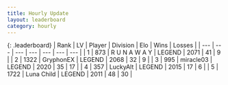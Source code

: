 ```yaml
---
title: Hourly Update
layout: leaderboard
category: hourly
---
```


{: .leaderboard}
| Rank | LV | Player | Division | Elo | Wins | Losses |
| --- | --- | --- | --- | --- | --- | --- |
| <span data-change="0">1</span> | 873 | <span title="ID: 66144">R U N A W A Y</span> | LEGEND | <span data-change="0">2071</span> | <span data-change="0">41</span> | <span data-change="0">9</span> |
| <span data-change="0">2</span> | 1322 | <span title="ID: 315148">GryphonEX</span> | LEGEND | <span data-change="0">2068</span> | <span data-change="0">32</span> | <span data-change="0">9</span> |
| <span data-change="0">3</span> | 995 | <span title="ID: 416373">miracle03</span> | LEGEND | <span data-change="0">2020</span> | <span data-change="0">35</span> | <span data-change="0">17</span> |
| <span data-change="7">4</span> | 357 | <span title="ID: 512212">LuckyAlt</span> | LEGEND | <span data-change="15">2015</span> | <span data-change="3">17</span> | <span data-change="1">6</span> |
| <span data-change="2">5</span> | 1722 | <span title="ID: 164871">Luna Child</span> | LEGEND | <span data-change="3">2011</span> | <span data-change="2">48</span> | <span data-change="1">30</span> |